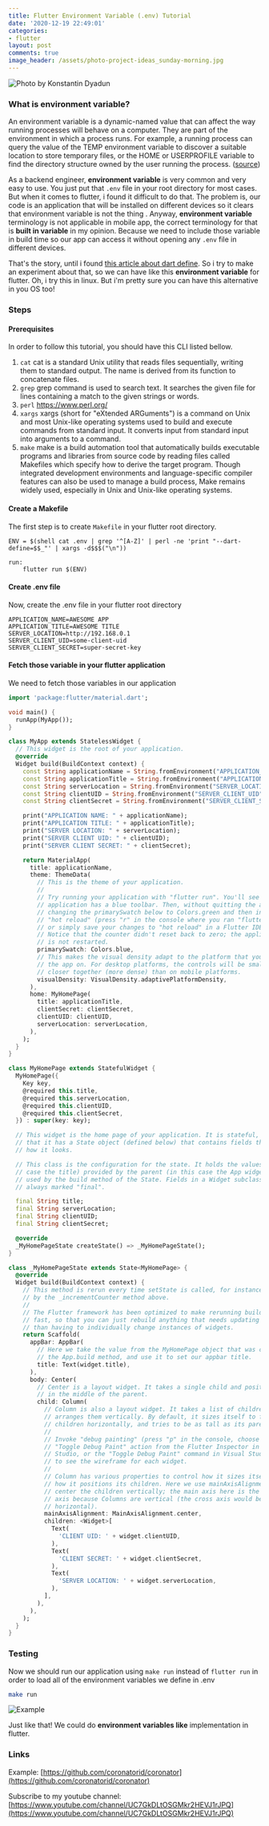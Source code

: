 ```yaml
---
title: Flutter Environment Variable (.env) Tutorial
date: '2020-12-19 22:49:01'
categories:
- flutter
layout: post
comments: true
image_header: /assets/photo-project-ideas_sunday-morning.jpg
---
```


![Photo by Konstantin Dyadun](/assets/photo-project-ideas_sunday-morning.jpg)

### What is environment variable?

An environment variable is a dynamic-named value that can affect the way running processes will behave on a computer. They are part of the environment in which a process runs. For example, a running process can query the value of the TEMP environment variable to discover a suitable location to store temporary files, or the HOME or USERPROFILE variable to find the directory structure owned by the user running the process. ([source](https://en.wikipedia.org/wiki/Environment_variable))

As a backend engineer, **environment variable** is very common and very easy to use. You just put that `.env` file in your root directory for most cases. But when it comes to flutter, i found it difficult to do that. The problem is, our code is an application that will be installed on different devices so it clears that environment variable is not the thing . Anyway, **environment variable** terminology is not applicable in mobile app, the correct terminology for that is **built in variable** in my opinion. Because we need to include those variable in build time so our app can access it without opening any `.env` file in different devices.

That's the story, until i found [this article about dart define](https://dartcode.org/docs/using-dart-define-in-flutter/). So i try to make an experiment about that, so we can have like this **environment variable** for flutter. Oh, i try this in linux. But i'm pretty sure you can have this alternative in you OS too!

### Steps
#### Prerequisites

In order to follow this tutorial, you should have this CLI listed bellow.

1. `cat` cat is a standard Unix utility that reads files sequentially, writing them to standard output. The name is derived from its function to concatenate files.
2. `grep` grep command is used to search text. It searches the given file for lines containing a match to the given strings or words.
3. `perl` https://www.perl.org/
4. `xargs` xargs (short for "eXtended ARGuments") is a command on Unix and most Unix-like operating systems used to build and execute commands from standard input. It converts input from standard input into arguments to a command.
5. `make` make is a build automation tool that automatically builds executable programs and libraries from source code by reading files called Makefiles which specify how to derive the target program. Though integrated development environments and language-specific compiler features can also be used to manage a build process, Make remains widely used, especially in Unix and Unix-like operating systems.

#### Create a Makefile

The first step is to create `Makefile` in your flutter root directory.

```make
ENV = $(shell cat .env | grep '^[A-Z]' | perl -ne 'print "--dart-define=$$_"' | xargs -d$$$("\n"))

run:
	flutter run $(ENV)
```

#### Create .env file

Now, create the .env file in your flutter root directory

```.env
APPLICATION_NAME=AWESOME APP
APPLICATION_TITLE=AWESOME TITLE
SERVER_LOCATION=http://192.168.0.1
SERVER_CLIENT_UID=some-client-uid
SERVER_CLIENT_SECRET=super-secret-key
```

#### Fetch those variable in your flutter application

We need to fetch those variables in our application

```dart
import 'package:flutter/material.dart';

void main() {
  runApp(MyApp());
}

class MyApp extends StatelessWidget {
  // This widget is the root of your application.
  @override
  Widget build(BuildContext context) {
    const String applicationName = String.fromEnvironment("APPLICATION_NAME");
    const String applicationTitle = String.fromEnvironment("APPLICATION_TITLE");
    const String serverLocation = String.fromEnvironment("SERVER_LOCATION");
    const String clientUID = String.fromEnvironment("SERVER_CLIENT_UID");
    const String clientSecret = String.fromEnvironment("SERVER_CLIENT_SECRET");

    print("APPLICATION NAME: " + applicationName);
    print("APPLICATION TITLE: " + applicationTitle);
    print("SERVER LOCATION: " + serverLocation);
    print("SERVER CLIENT UID: " + clientUID);
    print("SERVER CLIENT SECRET: " + clientSecret);

    return MaterialApp(
      title: applicationName,
      theme: ThemeData(
        // This is the theme of your application.
        //
        // Try running your application with "flutter run". You'll see the
        // application has a blue toolbar. Then, without quitting the app, try
        // changing the primarySwatch below to Colors.green and then invoke
        // "hot reload" (press "r" in the console where you ran "flutter run",
        // or simply save your changes to "hot reload" in a Flutter IDE).
        // Notice that the counter didn't reset back to zero; the application
        // is not restarted.
        primarySwatch: Colors.blue,
        // This makes the visual density adapt to the platform that you run
        // the app on. For desktop platforms, the controls will be smaller and
        // closer together (more dense) than on mobile platforms.
        visualDensity: VisualDensity.adaptivePlatformDensity,
      ),
      home: MyHomePage(
        title: applicationTitle,
        clientSecret: clientSecret,
        clientUID: clientUID,
        serverLocation: serverLocation,
      ),
    );
  }
}

class MyHomePage extends StatefulWidget {
  MyHomePage({
    Key key,
    @required this.title,
    @required this.serverLocation,
    @required this.clientUID,
    @required this.clientSecret,
  }) : super(key: key);

  // This widget is the home page of your application. It is stateful, meaning
  // that it has a State object (defined below) that contains fields that affect
  // how it looks.

  // This class is the configuration for the state. It holds the values (in this
  // case the title) provided by the parent (in this case the App widget) and
  // used by the build method of the State. Fields in a Widget subclass are
  // always marked "final".

  final String title;
  final String serverLocation;
  final String clientUID;
  final String clientSecret;

  @override
  _MyHomePageState createState() => _MyHomePageState();
}

class _MyHomePageState extends State<MyHomePage> {
  @override
  Widget build(BuildContext context) {
    // This method is rerun every time setState is called, for instance as done
    // by the _incrementCounter method above.
    //
    // The Flutter framework has been optimized to make rerunning build methods
    // fast, so that you can just rebuild anything that needs updating rather
    // than having to individually change instances of widgets.
    return Scaffold(
      appBar: AppBar(
        // Here we take the value from the MyHomePage object that was created by
        // the App.build method, and use it to set our appbar title.
        title: Text(widget.title),
      ),
      body: Center(
        // Center is a layout widget. It takes a single child and positions it
        // in the middle of the parent.
        child: Column(
          // Column is also a layout widget. It takes a list of children and
          // arranges them vertically. By default, it sizes itself to fit its
          // children horizontally, and tries to be as tall as its parent.
          //
          // Invoke "debug painting" (press "p" in the console, choose the
          // "Toggle Debug Paint" action from the Flutter Inspector in Android
          // Studio, or the "Toggle Debug Paint" command in Visual Studio Code)
          // to see the wireframe for each widget.
          //
          // Column has various properties to control how it sizes itself and
          // how it positions its children. Here we use mainAxisAlignment to
          // center the children vertically; the main axis here is the vertical
          // axis because Columns are vertical (the cross axis would be
          // horizontal).
          mainAxisAlignment: MainAxisAlignment.center,
          children: <Widget>[
            Text(
              'CLIENT UID: ' + widget.clientUID,
            ),
            Text(
              'CLIENT SECRET: ' + widget.clientSecret,
            ),
            Text(
              'SERVER LOCATION: ' + widget.serverLocation,
            ),
          ],
        ),
      ),
    );
  }
}
```

### Testing

Now we should run our application using `make run` instead of `flutter run` in order to load all of the environment variables we define in .env

```bash
make run
```

![Example](/assets/Screenshot%20from%202020-12-19%2022-47-31.png)

Just like that! We could do **environment variables like** implementation in flutter.

### Links

Example: [https://github.com/coronatorid/coronator](https://github.com/coronatorid/coronator)

Subscribe to my youtube channel: [https://www.youtube.com/channel/UC7GkDLtOSGMkr2HEVJ1rJPQ](https://www.youtube.com/channel/UC7GkDLtOSGMkr2HEVJ1rJPQ)
